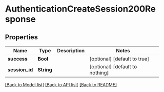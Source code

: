 # AuthenticationCreateSession200Response


## Properties
Name | Type | Description | Notes
------------ | ------------- | ------------- | -------------
**success** | **Bool** |  | [optional] [default to true]
**session_id** | **String** |  | [optional] [default to nothing]


[[Back to Model list]](../README.md#models) [[Back to API list]](../README.md#api-endpoints) [[Back to README]](../README.md)


